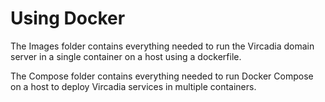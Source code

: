# Using Docker

The Images folder contains everything needed to run the Vircadia domain server in a single container on a host using a dockerfile.

The Compose folder contains everything needed to run Docker Compose on a host to deploy Vircadia services in multiple containers.